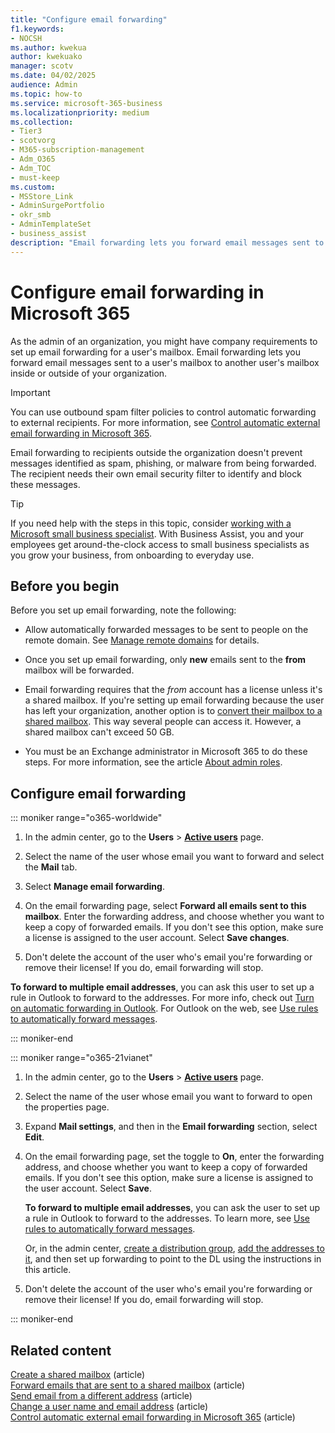 ```yaml
---
title: "Configure email forwarding"
f1.keywords:
- NOCSH
ms.author: kwekua
author: kwekuako
manager: scotv
ms.date: 04/02/2025
audience: Admin
ms.topic: how-to
ms.service: microsoft-365-business
ms.localizationpriority: medium
ms.collection:
- Tier3
- scotvorg 
- M365-subscription-management
- Adm_O365
- Adm_TOC
- must-keep
ms.custom:
- MSStore_Link
- AdminSurgePortfolio
- okr_smb
- AdminTemplateSet
- business_assist
description: "Email forwarding lets you forward email messages sent to a Microsoft 365 user mailbox to another mailbox inside or outside of your organization."
---
```


# Configure email forwarding in Microsoft 365

As the admin of an organization, you might have company requirements to set up email forwarding for a user's mailbox. Email forwarding lets you forward email messages sent to a user's mailbox to another user's mailbox inside or outside of your organization.

> [!IMPORTANT]
> You can use outbound spam filter policies to control automatic forwarding to external recipients. For more information, see [Control automatic external email forwarding in Microsoft 365](/microsoft-365/security/office-365-security/outbound-spam-policies-external-email-forwarding#how-the-outbound-spam-filter-policy-settings-work-with-other-automatic-email-forwarding-controls).
> 
> Email forwarding to recipients outside the organization doesn't prevent messages identified as spam, phishing, or malware from being forwarded. The recipient needs their own email security filter to identify and block these messages.

> [!TIP]
> If you need help with the steps in this topic, consider [working with a Microsoft small business specialist](https://go.microsoft.com/fwlink/?linkid=2186871). With Business Assist, you and your employees get around-the-clock access to small business specialists as you grow your business, from onboarding to everyday use.

## Before you begin

Before you set up email forwarding, note the following:

- Allow automatically forwarded messages to be sent to people on the remote domain. See [Manage remote domains](/exchange/mail-flow-best-practices/remote-domains/manage-remote-domains) for details.

- Once you set up email forwarding, only **new** emails sent to the  **from**  mailbox will be forwarded.

- Email forwarding requires that the *from* account has a license unless it's a shared mailbox. If you're setting up email forwarding because the user has left your organization, another option is to [convert their mailbox to a shared mailbox](convert-user-mailbox-to-shared-mailbox.md). This way several people can access it. However, a shared mailbox can't exceed 50 GB.

- You must be an Exchange administrator in Microsoft 365 to do these steps. For more information, see the article [About admin roles](../add-users/about-admin-roles.md).

## Configure email forwarding

::: moniker range="o365-worldwide"

1. In the admin center, go to the **Users** \> **[Active users](https://go.microsoft.com/fwlink/p/?linkid=834822)** page.

2. Select the name of the user whose email you want to forward and select the **Mail** tab.

3. Select **Manage email forwarding**.

4. On the email forwarding page, select **Forward all emails sent to this mailbox**. Enter the forwarding address, and choose whether you want to keep a copy of forwarded emails. If you don't see this option, make sure a license is assigned to the user account. Select **Save changes**.

5. Don't delete the account of the user who's email you're forwarding or remove their license!  If you do, email forwarding will stop.

**To forward to multiple email addresses**, you can ask this user to set up a rule in Outlook to forward to the addresses. For more info, check out [Turn on automatic forwarding in Outlook](https://support.microsoft.com/office/turn-on-automatic-forwarding-in-outlook-7f2670a1-7fff-4475-8a3c-5822d63b0c8e). For Outlook on the web, see [Use rules to automatically forward messages](https://support.microsoft.com/office/45aa9664-4911-4f96-9663-ece42816d746).

::: moniker-end

::: moniker range="o365-21vianet"

1. In the admin center, go to the **Users** \> **[Active users](https://go.microsoft.com/fwlink/p/?linkid=850628)** page.

2. Select the name of the user whose email you want to forward to open the properties page.

3. Expand **Mail settings**, and then in the **Email forwarding** section, select **Edit**.

4. On the email forwarding page, set the toggle to **On**, enter the forwarding address, and choose whether you want to keep a copy of forwarded emails. If you don't see this option, make sure a license is assigned to the user account. Select **Save**.

   **To forward to multiple email addresses**, you can ask the user to set up a rule in Outlook to forward to the addresses. To learn more, see [Use rules to automatically forward messages](https://support.microsoft.com/office/45aa9664-4911-4f96-9663-ece42816d746).

   Or, in the admin center, [create a distribution group](../setup/create-distribution-lists.md), [add the addresses to it](add-user-or-contact-to-distribution-list.md), and then set up forwarding to point to the DL using the instructions in this article.

5. Don't delete the account of the user who's email you're forwarding or remove their license! If you do, email forwarding will stop.

::: moniker-end

## Related content

[Create a shared mailbox](../email/create-a-shared-mailbox.md) (article)\
[Forward emails that are sent to a shared mailbox](/microsoft-365/admin/email/configure-a-shared-mailbox#forward-emails-that-are-sent-to-a-shared-mailbox) (article)\
[Send email from a different address](https://support.microsoft.com/office/ccba89cb-141c-4a36-8c56-6d16a8556d2e) (article)\
[Change a user name and email address](../add-users/change-a-user-name-and-email-address.md) (article)\
[Control automatic external email forwarding in Microsoft 365](/microsoft-365/security/office-365-security/outbound-spam-policies-external-email-forwarding) (article)
